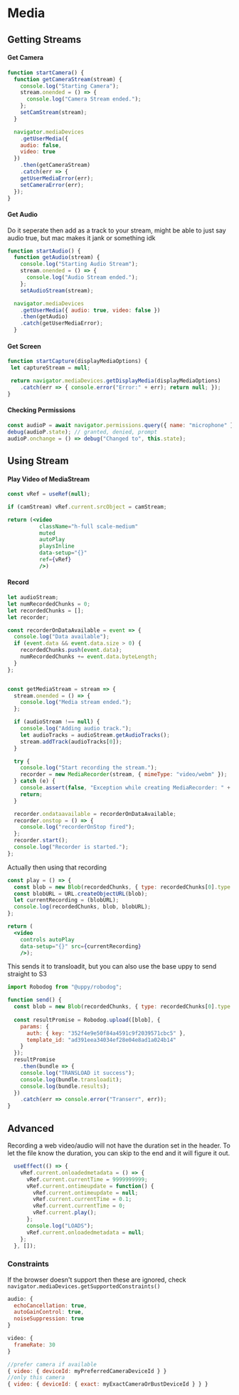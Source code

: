 # Media

## Getting Streams

#### Get Camera

```javascript
function startCamera() {
  function getCameraStream(stream) {
    console.log("Starting Camera");
    stream.onended = () => {
      console.log("Camera Stream ended.");
    };
    setCamStream(stream);
  }

  navigator.mediaDevices
    .getUserMedia({
    audio: false,
    video: true
  })
    .then(getCameraStream)
    .catch(err => {
    getUserMediaError(err);
    setCameraError(err);
  });
}
```

#### Get Audio

Do it seperate then add as a track to your stream, might be able to just say audio true, but mac makes it jank or something idk

```javascript
function startAudio() {
  function getAudio(stream) {
    console.log("Starting Audio Stream");
    stream.onended = () => {
      console.log("Audio Stream ended.");
    };
    setAudioStream(stream);

  navigator.mediaDevices
    .getUserMedia({ audio: true, video: false })
    .then(getAudio)
    .catch(getUserMediaError);
  }
```

#### Get Screen

```js
function startCapture(displayMediaOptions) {
 let captureStream = null;

 return navigator.mediaDevices.getDisplayMedia(displayMediaOptions)
    .catch(err => { console.error("Error:" + err); return null; });
}
```

#### Checking Permissions

```js
const audioP = await navigator.permissions.query({ name: "microphone" });
debug(audioP.state); // granted, denied, prompt
audioP.onchange = () => debug("Changed to", this.state);
```

## Using Stream

#### Play Video of MediaStream

```jsx
const vRef = useRef(null);

if (camStream) vRef.current.srcObject = camStream;

return (<video
          className="h-full scale-medium"
          muted
          autoPlay
          playsInline
          data-setup="{}"
          ref={vRef}
          />)
```

#### Record

```javascript
let audioStream;
let numRecordedChunks = 0;
let recordedChunks = [];
let recorder;

const recorderOnDataAvailable = event => {
  console.log("Data available");
  if (event.data && event.data.size > 0) {
    recordedChunks.push(event.data);
    numRecordedChunks += event.data.byteLength;
  }
};


const getMediaStream = stream => {
  stream.onended = () => {
    console.log("Media stream ended.");
  };

  if (audioStream !== null) {
    console.log("Adding audio track.");
    let audioTracks = audioStream.getAudioTracks();
    stream.addTrack(audioTracks[0]);
  }

  try {
    console.log("Start recording the stream.");
    recorder = new MediaRecorder(stream, { mimeType: "video/webm" });
  } catch (e) {
    console.assert(false, "Exception while creating MediaRecorder: " + e);
    return;
  }

  recorder.ondataavailable = recorderOnDataAvailable;
  recorder.onstop = () => {
    console.log("recorderOnStop fired");
  };
  recorder.start();
  console.log("Recorder is started.");
};
```

Actually then using that recording

```jsx
const play = () => {
  const blob = new Blob(recordedChunks, { type: recordedChunks[0].type });
  const blobURL = URL.createObjectURL(blob);
  let currentRecording = (blobURL);
  console.log(recordedChunks, blob, blobURL);
};

return (
  <video 
  	controls autoPlay 
  	data-setup="{}" src={currentRecording} 
	/>);
```

This sends it to transloadit, but you can also use the base uppy to send straight to S3

```javascript
import Robodog from "@uppy/robodog";

function send() {
  const blob = new Blob(recordedChunks, { type: recordedChunks[0].type });
	
  const resultPromise = Robodog.upload([blob], {
    params: {
      auth: { key: "352f4e9e50f84a4591c9f2039571cbc5" },
      template_id: "ad391eea34034ef28e04e8ad1a024b14"
    }
  });
  resultPromise
    .then(bundle => {
    console.log("TRANSLOAD it success");
    console.log(bundle.transloadit);
    console.log(bundle.results); 
  })
    .catch(err => console.error("Transerr", err));
}
```

## Advanced

Recording a web video/audio will not have the duration set in the header. To let the file know the duration, you can skip to the end and it will figure it out.

```js
  useEffect(() => {
    vRef.current.onloadedmetadata = () => {
      vRef.current.currentTime = 9999999999;
      vRef.current.ontimeupdate = function() {
        vRef.current.ontimeupdate = null;
        vRef.current.currentTime = 0.1;
        vRef.current.currentTime = 0;
        vRef.current.play();
      };
      console.log("LOADS");
      vRef.current.onloadedmetadata = null;
    };
  }, []);
```

### Constraints

If the browser doesn't support then these are ignored, check `navigator.mediaDevices.getSupportedConstraints() `

```js
audio: {
  echoCancellation: true,
  autoGainControl: true,
  noiseSuppression: true
}

video: {
  frameRate: 30
}

//prefer camera if available
{ video: { deviceId: myPreferredCameraDeviceId } }
//only this camera
{ video: { deviceId: { exact: myExactCameraOrBustDeviceId } } }

```

